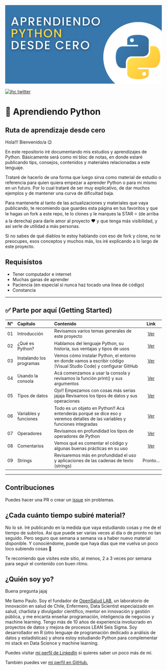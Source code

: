 <img src="img/python.png" alt="Python logo" title="Aprendiendo Python" />

[![jhc twitter](https://img.shields.io/badge/Twitter-@chazkon-00aced.svg?style=flat&logo=twitter)](https://twitter.com/chazkon)

# 🐍 Aprendiendo Python
## Ruta de aprendizaje desde cero


Hola!!! Bienvenido/a 😉

En este repositorio iré documentando mis estudios y aprendizajes de Python. Básicamente será como mi bloc de notas, en donde estaré publicando tips, consejos, contenidos y materiales relacionadas a este lenguaje. 

Trataré de hacerlo de una forma que luego sirva como material de estudio o referencia para quien quiera empezar a aprender Python o para mi mismo en un futuro. Por lo cual trataré de ser muy explicativo, de dar muchos ejemplos y de mantener una curva de dificultad baja.

Para mantenerte al tanto de las actualizaciones y materiales que vaya publicando, te recomiendo que guardes esta página en tus favoritos y que le hagas un fork a este repo, te lo clones y le marques la STAR ⭐ (de arriba a la derecha) para darle amor al proyecto ❤️ y que tenga más visibilidad, y así serle de utilidad a más personas. 

Si no sabes de qué diablos te estoy hablando con eso de fork y clone, no te preocupes, esos conceptos y muchos más, los iré explicando a lo largo de este proyecto.


## Requisistos

- Tener computador e internet
- Muchas ganas de aprender
- Paciencia (en especial si nunca haz tocado una línea de código)
- Constancia

-------

## ✅ Parte por aquí (Getting Started)

N° | Capítulo | Contenido | Link
:----: | :----- | :----- | :----:
01 | Introducción | Revisamos varios temas generales de este proyecto | [Ver](https://github.com/paulovillarroel/aprendiendo_python/blob/main/01_fundamentos/01_fundamentos.md)
02 | ¿Qué es Python? | Hablamos del lenguaje Python, su historia, sus ventajas y tipos de usos | [Ver](https://github.com/paulovillarroel/aprendiendo_python/blob/main/02_que_es_python/02_que_es_python.md)
03 | Instalando los programas | Vemos cómo instalar Python, el entorno en donde vamos a escribir código (Visual Studio Code) y configurar GitHub | [Ver](https://github.com/paulovillarroel/aprendiendo_python/blob/main/03_instalaciones/03_instalaciones.md)
04 | Usando la consola | Acá comenzamos a usar la consola y revisamos la función print() y sus argumentos | [Ver](https://github.com/paulovillarroel/aprendiendo_python/blob/main/04_usando_la_consola/04_usando_la_consola.md)
05 | Tipos de datos| Ojo!! Empezamos con cosas más serias jajaja Revisamos los tipos de datos y sus operaciones | [Ver](https://github.com/paulovillarroel/aprendiendo_python/blob/main/05_tipos_datos/05_tipos_datos.md)
06 | Variables y funciones | Todo es un objeto en Python!! Acá entenderás porqué se dice eso y veremos detalles de las variables y funciones integradas | [Ver](https://github.com/paulovillarroel/aprendiendo_python/blob/main/06_variables_funciones/06_variables_funciones.md)
07 | Operadores | Revisamos en profundidad los tipos de operadores de Python | [Ver](https://github.com/paulovillarroel/aprendiendo_python/blob/main/07_operadores/07_operadores.md)
08 | Comentarios | Vemos qué es comentar el código y algunas buenas prácticas en su uso | [Ver](https://github.com/paulovillarroel/aprendiendo_python/blob/main/08_comentarios/08_comentarios.md)
09 | Strings | Revisaremos más en profundidad el uso y aplicaciones de las cadenas de texto (strings) | Pronto...


-------

## Contribuciones

Puedes hacer una PR o crear un [issue](https://github.com/paulovillarroel/aprendiendo_python/issues) sin problemas.


## ¿Cada cuánto tiempo subiré material?

No lo sé. Iré publicando en la medida que vaya estudiando cosas y me de el tiempo de subirlos. Así que puede ser varias veces al día o de pronto no tan seguido. Pero seguro que semana a semana va a haber nuevo material disponible. Y conociéndome, puede que haya días que me vuelva un poco loco subiendo cosas 🤣

Te recomiendo que visites este sitio, al menos, 2 a 3 veces por semana para seguir el contenido con buen ritmo.


## ¿Quién soy yo?

Buena pregunta jajaj

Me llamo Paulo. Soy el fundador de [OpenSalud LAB](https://opensaludlab.org/), un laboratorio de innovación en salud de Chile, Enfermero, Data Scientist especiaizado en salud, charlista y divulgador científico, mentor en innovación y gestión pública, y me encanta enseñar programación, inteligencia de negocios y machine learning. Tengo más de 10 años de experiencia involucrado en proyectos de datos y mejora de procesos LEAN Seis Sigma.
Soy desarrollador en R (otro lenguaje de programación dedicado a análisis de datos y estadísticas) y ahora estoy estudiando Python para complementar mi stack en Data Science y machine learning.


Puedes visitar [mi perfil de LinkedIn](https://www.linkedin.com/in/paulovillarroeltapia) si quieres saber un poco más de mí.

También puedes ver [mi perfil en GitHub.](https://github.com/paulovillarroel)